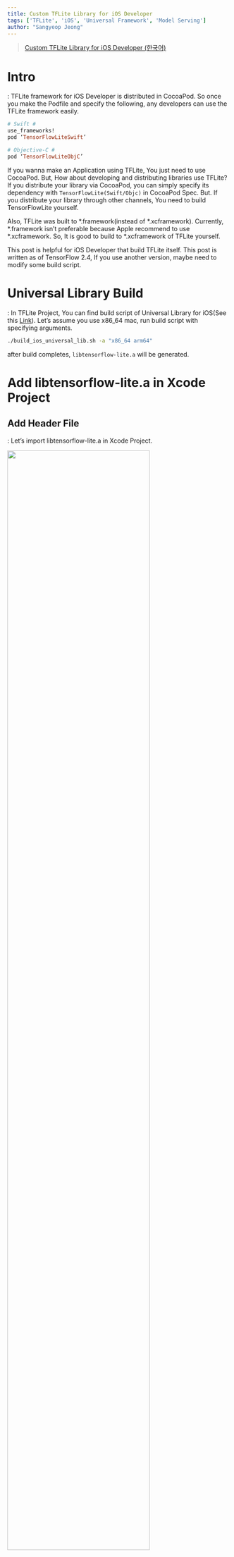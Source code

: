 ```yaml
---
title: Custom TFLite Library for iOS Developer
tags: ['TFLite', 'iOS', 'Universal Framework', 'Model Serving']
author: "Sangyeop Jeong"
---
```


> [Custom TFLite Library for iOS Developer (한국어)](custom_tflite_library_for_ios_developer_kr)

# Intro

: TFLite framework for iOS Developer is distributed in CocoaPod. So once you make the Podfile and specify the following, any developers can use the TFLite framework easily.

```ruby
# Swift #
use_frameworks!
pod ‘TensorFlowLiteSwift’

# Objective-C #
pod ‘TensorFlowLiteObjC’
```

 If you wanna make an Application using TFLite, You just need to use CocoaPod. But, How about developing and distributing libraries use TFLite? If you distribute your library via CocoaPod, you can simply specify its dependency with `TensorFlowLite(Swift/Objc)` in CocoaPod Spec. But. If you distribute your library through other channels, You need to build TensorFlowLite yourself.

 Also, TFLite was built to *.framework(instead of *.xcframework). Currently, *.framework isn’t preferable because Apple recommend to use *.xcframework. So, It is good to build to *.xcframework of TFLite yourself.

 This post is helpful for iOS Developer that build TFLite itself. This post is written as of TensorFlow 2.4, If you use another version, maybe need to modify some build script.

# Universal Library Build

: In TFLite Project, You can find build script of Universal Library for iOS(See this [Link](https://github.com/tensorflow/tensorflow/blob/v2.4.2/tensorflow/lite/tools/make/build_ios_universal_lib.sh)). Let’s assume you use x86_64 mac, run build script with specifying arguments. 

```bash
./build_ios_universal_lib.sh -a "x86_64 arm64"
```

after build completes, `libtensorflow-lite.a` will be generated.

# Add libtensorflow-lite.a in Xcode Project

## Add Header File

: Let’s import libtensorflow-lite.a in Xcode Project.

<img src="https://user-images.githubusercontent.com/17686601/161046218-305119b9-eaed-466b-940c-35a127c1697a.png" width="80%"/>

 Hmm... Can we build this project now? Sadly, there are some task yet. libtensorflow-lite.a is C/C++ library, so we have to import header files in Xcode Project.

 In this [Link](https://github.com/tensorflow/tensorflow/tree/v2.4.2/tensorflow/lite), you can find many *.c/cpp and header files of TFLite. We imported libtensorflow-lite.a previously, we just need to import header files. Unfortunately, some header is incompatible for iOS. Which header is incompatible? Seriously, we have to check one by one? Somewhere in the world, the great developer has already classified usable headers. Let’s visit this repository([Link](https://github.com/ValYouW/tflite-dist/releases/tag/v2.4.1)), then download and import header files.

## Specify Header Path

: importing header files, you have to specify Header Search Paths in Build Settings. Specify proper path according to your project.

<img src="https://user-images.githubusercontent.com/17686601/161046330-2a253a71-e877-478b-bade-449caa67a7ce.png" width="80%"/>

## Specify **Linker Flag**

: For using C/C++ library, specify Other Linker Flags. I specified `-lc++`.

<img src="https://user-images.githubusercontent.com/17686601/161046419-f53c8011-c27e-4518-894e-ab1ca2b87e09.png" width="80%"/>

# Conclusion

: Project setting is completed for building TFLite then importing `libtensorflow-lite.a`. Did you build successfully? The project setting gave me too much trouble. I hope that this post help to save your time.
